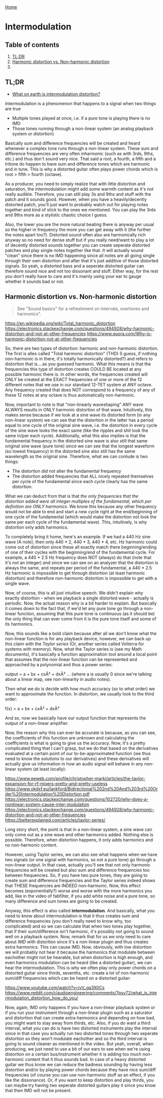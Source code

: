 [Home](../index.md)

# Intermodulation
## Table of contents
1. [TL;DR](#tldr)
2. [Harmonic distortion vs. Non-harmonic distortion](#harmonic-distortion-vs-non-harmonic-distortion)
3. 
## TL;DR
- [What on earth is intermodulation distortion?](https://www.youtube.com/watch?v=jvV_ga3X0Cs)

Intermodulation is a phenomenon that happens to a signal when two things are true
- Multiple tones played at once, i.e. if a pure tone is playing there is no IMD
- Those tones running through a non-linear system (an analog playback system or distortion)

Basically sum and difference frequencies will be created and heard whenever a complex tone runs through a non-linear system. These sum and difference frequencies are very often inharmonic (such as with 3rds, 9ths, etc.) and thus don't sound very nice. That said a root, a fourth, a fifth and a tritone do happen to have sum and difference tones which are harmonic and in tune. This is why a distorted guitar often plays power chords which is root > fifth > fourth (octave).

As a producer, you need to simply realize that with little distortion and saturation, the intermodulation might add some warmth content as it's not really audible. Therefore, you can still play 3s and 9ths and stuff with the patch and it sounds good. However, when you have a heavily/decently distorted patch, you'll just want to probably watch out for playing notes together and kind of stick to the ones we mentioned. You can play the 3rds and 9ths more as a stylistic chaotic choice I guess. 

Also, the lower you are the more natural beating there is anyway per usual so the higher in frequency the more you can get away with it (the further the notes apart too?). Distorted sound often also are harmonically rich anyway so no need for dense stuff but if you really need/want to play a lot of decently distorted sounds together you can create seperate distorted patches and play single notes together like that. It will actually sound "clean" since there is no IMD happening since all notes are all going single through their own distortion and after that it's just additive of those distorted signals. So yeah, a distorted bass and a seperate distorted guitar can therefore sound nice and not too dissonant and stuff. Either way, for the rest you don't really have to care and it's mainly using your ear to gauge whether it sounds bad or not.

## Harmonic distortion vs. Non-harmonic distortion
> See "Sound basics" for a refreshment on intervals, overtones and harmonics".

https://en.wikipedia.org/wiki/Total_harmonic_distortion
https://electronics.stackexchange.com/questions/494928/why-harmonic-distortion-and-not-at-other-frequencies
https://www.quora.com/Why-is-harmonic-distortion-not-at-other-frequencies

So, there are two types of distortion: harmonic and non-harmonic distortion. The first is alles called "Total harmonic distortion" (THD) (I guess, if nothing non-harmonic is in there, it's totally harmonically distorted?) and refers to distortion that is....as you guessed harmonic. What this means is that the frequencies this type of distortion creates COULD BE located at any possible harmonic there is. In other words, the frequencies created will ONLY be created at the EXACT frequencies of one or more of the 12 different notes that we use in our standard 12-TET system at ANY octave. Any frequency created that does NOT correspond to a frequency of any of these 12 notes at any octave is thus automatically non-harmonic.

Now, important to note is that "non-linearly waveshaping" ANY wave ALWAYS results in ONLY harmonic distortion of that wave. Intuitively, this makes sense because if we look at a sine wave its distorted form (in any non-linear system) we can see that the distortion in the latter has a period equal to one cycle of the original sine wave, i.e. the distortion in every cycle of the sine wave looks the exact same (like the ripples and shit look the same in/per each cycle). Additionally, what this also implies is that the fundamental frequency in the distorted sine wave is also still that same original sine wave (pure tone) since we can see that the longest waveform (so lowest frequency) in the distorted sine also still has the same wavelength as the original sine. Therefore, what we can conlude is two things:

- The distortion did not alter the fundamental frequency
- The distortion added frequencies that ALL nicely repeated themselves per cycle of the fundamental since each cycle clearly has the same distortion.

What we can deduct from that is that *the only frequencies that the distortion added were all integer multiples of the fundamental, which per definition are ONLY harmonics*. We know this because any other frequency would not be able to end and start a new cycle right at the end/beginning of one cycle of the fundamental (which would make the distortion not look the same per each cycle of the fundamental wave). This, intuitively, is why distortion only adds harmonics.

To completely bring it home, here's an example. If we had a 440 Hz sine wave (A note), then only 440 * 2, 440 * 3, 440 * 4, etc. Hz harmonic could come out of distortion since these all exactly match there beginning/ending of one of their cycles with the beginning/end of the fundamental cycle. For example, a 440 * 2.5 Hz frequency does NOT (always) do that (note that it's not an integer) and since we can see on an analyzer that the distortion is always the same, and repeats per period of the fundamental, a 440 * 2.5 Hz harmonic is impossible to get through distortion (at least harmonic distortion) and therefore non-harmonic distortion is impossible to get with a single wave.

Now, of course, this is all just intuitive speech. We didn't explain why exactly distortion - when we playback a single distorted wave - actually is periodic. Now, the actual reason why is a bit harder to explain. But basically it comes down to the fact that, if we'd let any pure tone go through a non-linear function, assuming that this pure tone is continuous (as it should be) the only thing that can ever come from it is the pure tone itself and some of its harmonics.

Now, this sounds like a bold claim because after all we don't know what the non-linear function is for any playback device, however, we can back up this claim with the *Taylor series* (Or, another series called Volterra for systems with memory). Now, what the Taylor series is (see my Math documents), it's basically a function approximation tool around a local point that assumes that the non-linear function can be represented and approached by a polynomial and thus a power series:

output =  a + bx + cxÂ² + dxÂ³ ... (where a is usually 0 since we're talking about a linear map, see non-linearity in audio notes).

Then what we do is decide with how much accuracy (so to what order) we want to approximate the function. In distortion, we usually look to the third order:

f(x) =  a + bx + cxÂ² + dxÂ³

And so, now we basically have our output function that represents the output of a non-linear amplifier.

Now, the reason why this can ever be accurate is because, as you can see, the coefficients of this function are unknown and calculating the coefficients is what is going to give us the accuracy. Now, it's a pretty complicated thing that I can't grasp, but we do that based on the derivatives evaluated at a certain point of our to-be-approximated function (we thus need to know the solutions to our derivatives) and these derivatives will actually give us information in how an audio signal will behave in any non-linear system (at least locally):

https://www.eeweb.com/profile/christopher-marki/articles/the-taylor-expansion-for-rf-mixers-pretty-and-pretty-useless
https://www.okdxf.eu/lankford/Bidirectional%202nd%20And%203rd%20Order%20Intermodulation%20Distortion.pdf
https://electronics.stackexchange.com/questions/102720/why-does-a-nonlinear-system-cause-inter-modulation
https://electronics.stackexchange.com/questions/494928/why-harmonic-distortion-and-not-at-other-frequencies
https://betterexplained.com/articles/taylor-series/

Long story short, the point is that in a non-linear system, a sine wave can only come out as a sine wave and other harmonics added. Nothing else is possible. Therefore, when distortion happens, it only adds harmonics and no non-harmonic content.

However, using Taylor series, we can also see what happens when we have two signals (or one signal with harmonics, so not a pure tone) go through a non-linear output. In that case, actually you'll see that not only harmonic frequencies will be created but also sum and difference frequencies too between frequencies. So, if you have two pure tones, they are going to create sum and difference frequencies and the Taylor series indeed shows that THESE frequencies are INDEED non-harmonic. Now, this effect becomes (exponentially?) worse and worse with the more harmonics you add, like in the video of fabfilter, if you add white noise and a pure tone, so many difference and sum tones are going to be created.

Anyway, this effect is also called **intermodulation**. And basically, what you need to know about intermodulation is that it thus creates sum and difference frequencies (you don't really need to know why, too complicated) and so we can calculate that when two tones play together, that if their sum/difference isn't harmonic, it's possibly not going to sound well on a playback system. Now, remark that for us we only need to care about *IMD* with distortion since it's a non-linear plugin and thus creates extra harmonics. This can cause IMD. Now, obviously, with low distortion we will probably not hear it because the harmonics that modulate between eachother might not be hearable, but when distortion is high enough, and even harmonics modulation can be heard (like a distorted guitar), we can hear the intermodulation. This is why we often play only power chords on a distorted guitar since thirds, sevenths, etc. create a lot of non-harmonic sum/diff frequencies which can be heard on a distorted guitar:

https://www.youtube.com/watch?v=jvV_ga3X0Cs
https://www.reddit.com/r/audioengineering/comments/7psy72/what_is_intermodulation_distortion_how_do_you/

Now, again, IMD only happens if you have a non-linear playback system or if you run your instrument through a non-linear plugin such as a saturator and distortion that can create extra harmonics and depending on how bad, you might want to stay away from thirds, etc. Also, if you do want a third interval, what you can do is have two distorted instruments play the interval since in that case you actually run two distorted tones through two seperate distortion so they won't modulate eachother and so the third interval is going to sound cleaner as mentioned in the video. But yeah, overall, when producing, we just need to use a bit of our ears to see when we're using distortion on a certain bus/instrument whether it is adding too much non-harmonic content that it thus sounds bad. In case of a heavy distorted guitar we thus know we can reduce the badness sounding by having less distortion and/or by playing power chords because they have nice sum/diff frequencies (of course you can use non-harmonic stuff as an effect, if you like the dissonance). Or, if you want to keep distortion and play thirds, you can maybe try having two seperate distorted guitars play it since you know that then IMD will not be present.
